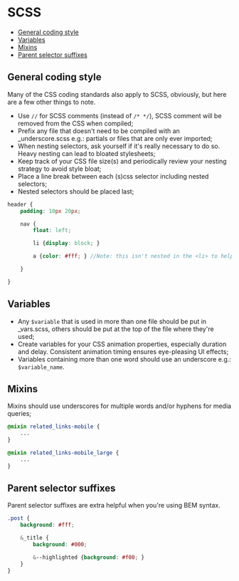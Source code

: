 # SCSS

- [General coding style](#general-coding-style)
- [Variables](#variables)
- [Mixins](#mixins)
- [Parent selector suffixes](#parent-selector-suffixes)


## General coding style

Many of the CSS coding standards also apply to SCSS, obviously, but here are a few other things to note.

- Use `//` for SCSS comments (instead of `/* */`), SCSS comment will be removed from the CSS when compiled;
- Prefix any file that doesn't need to be compiled with an _underscore.scss e.g.: partials or files that are only ever imported;
- When nesting selectors, ask yourself if it's really necessary to do so. Heavy nesting can lead to bloated stylesheets;
- Keep track of your CSS file size(s) and periodically review your nesting strategy to avoid style bloat;
- Place a line break between each (s)css selector including nested selectors;
- Nested selectors should be placed last;

```scss
header {
    padding: 10px 20px;

    nav {
        float: left;

        li {display: block; }

        a {color: #fff; } //Note: this isn't nested in the <li> to help reduce code bloat

    }

}
```


## Variables

- Any `$variable` that is used in more than one file should be put in _vars.scss, others should be put at the top of the file where they're used;
- Create variables for your CSS animation properties, especially duration and delay. Consistent animation timing ensures eye-pleasing UI effects;
- Variables containing more than one word should use an underscore e.g.: `$variable_name`.


## Mixins

Mixins should use underscores for multiple words and/or hyphens for media queries;

```scss
@mixin related_links-mobile {
    ...
}

@mixin related_links-mobile_large {
    ...
}
```


## Parent selector suffixes

Parent selector suffixes are extra helpful when you're using BEM syntax.

```scss
.post {
    background: #fff;

    &_title {
        background: #000;

        &--highlighted {background: #f00; }
    }
}
```
